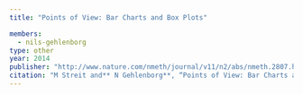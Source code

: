 ```yaml
---
title: "Points of View: Bar Charts and Box Plots"

members:
  - nils-gehlenborg
type: other
year: 2014
publisher: "http://www.nature.com/nmeth/journal/v11/n2/abs/nmeth.2807.html"
citation: "M Streit and** N Gehlenborg**, “Points of View: Bar Charts and Box Plots“, *Nature Methods* **11**(2):117 (2014)."
---
```

